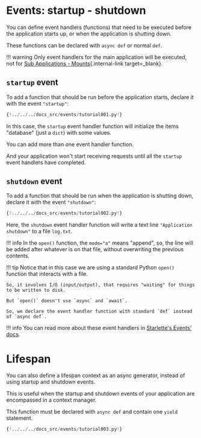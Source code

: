 # Events: startup - shutdown

You can define event handlers (functions) that need to be executed before the application starts up, or when the application is shutting down.

These functions can be declared with `async def` or normal `def`.

!!! warning
    Only event handlers for the main application will be executed, not for [Sub Applications - Mounts](./sub-applications.md){.internal-link target=_blank}.

## `startup` event

To add a function that should be run before the application starts, declare it with the event `"startup"`:

```Python hl_lines="8"
{!../../../docs_src/events/tutorial001.py!}
```

In this case, the `startup` event handler function will initialize the items "database" (just a `dict`) with some values.

You can add more than one event handler function.

And your application won't start receiving requests until all the `startup` event handlers have completed.

## `shutdown` event

To add a function that should be run when the application is shutting down, declare it with the event `"shutdown"`:

```Python hl_lines="6"
{!../../../docs_src/events/tutorial002.py!}
```

Here, the `shutdown` event handler function will write a text line `"Application shutdown"` to a file `log.txt`.

!!! info
    In the `open()` function, the `mode="a"` means "append", so, the line will be added after whatever is on that file, without overwriting the previous contents.

!!! tip
    Notice that in this case we are using a standard Python `open()` function that interacts with a file.

    So, it involves I/O (input/output), that requires "waiting" for things to be written to disk.

    But `open()` doesn't use `async` and `await`.

    So, we declare the event handler function with standard `def` instead of `async def`.

!!! info
    You can read more about these event handlers in <a href="https://www.starlette.io/events/" class="external-link" target="_blank">Starlette's  Events' docs</a>.

# Lifespan

You can also define a lifespan context as an async generator, instead of using startup and shutdown events.

This is useful when the startup and shutdown events of your application are encompassed in a context manager.

This function must be declared with `async def` and contain one `yield` statement.

```Python hl_lines="4"
{!../../../docs_src/events/tutorial003.py!}
```
